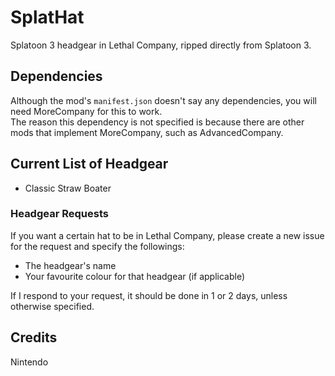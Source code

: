 # SplatHat
Splatoon 3 headgear in Lethal Company, ripped directly from Splatoon 3.

## Dependencies
Although the mod's `manifest.json` doesn't say any dependencies, you will need MoreCompany for this to work.  
The reason this dependency is not specified is because there are other mods that implement MoreCompany, such as AdvancedCompany.

## Current List of Headgear
- Classic Straw Boater

### Headgear Requests
If you want a certain hat to be in Lethal Company, please create a new issue for the request and specify the followings:
- The headgear's name
- Your favourite colour for that headgear (if applicable)

If I respond to your request, it should be done in 1 or 2 days, unless otherwise specified.

## Credits
Nintendo